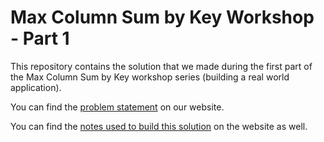 # Max Column Sum by Key Workshop - Part 1

This repository contains the solution that we made during the first part of the Max Column Sum by Key workshop series (building a real world application).

You can find the [problem statement](http://ltcgr.com/blog/2017/08/max-column-sum-by-key-problem/) on our website.

You can find the [notes used to build this solution](http://ltcgr.com/blog/2017/08/max-column-sum-by-key-notes-part1/) on the website as well.